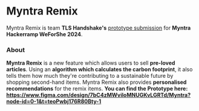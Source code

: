 # Myntra Remix
Myntra Remix is team **TLS Handshake's** [prototype submission](https://www.figma.com/design/7bC4zMWviIoMNUGKvLGRTd/Myntra?node-id=0-1&t=teoPwbj176R80Bty-1) for **Myntra Hackerramp WeForShe 2024**.
### About
**Myntra Remix** is a new feature which allows users to sell **pre-loved articles**. Using an **algorithm which calculates the carbon footprint**, it also tells them how much they're contributing to a sustainable future by shopping second-hand items. Myntra Remix also provides **personalised recommendations** for the remix items.
<b> You can find the Prototype here: <https://www.figma.com/design/7bC4zMWviIoMNUGKvLGRTd/Myntra?node-id=0-1&t=teoPwbj176R80Bty-1> </b>
